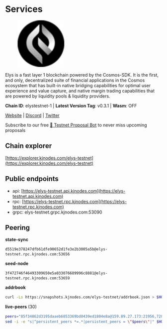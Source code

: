 # Services

<figure><img src="https://raw.githubusercontent.com/kj89/cosmos-images/main/logos/elys.png" width="150" alt=""><figcaption></figcaption></figure>

Elys is a fast layer 1 blockchain powered by the Cosmos-SDK.  It is the first, and only, decentralized suite of financial  applications in the Cosmos ecosystem that has built-in native  bridging capabilities for optimal user experience and value  capture, and native margin trading capabilities that are  powered by liquidity pools & liquidity providers.

**Chain ID**: elystestnet-1 | **Latest Version Tag**: v0.3.1 | **Wasm**: OFF

[Website](https://elys.network) | [Discord](https://discord.gg/R9Gr6Vh7vC) | [Twitter](https://twitter.com/elys_network)



Subscribe to our free [🤖 Testnet Proposal Bot](https://t.me/kjnodes_testnet_proposal_bot) to never miss upcoming proposals


## Chain explorer
[https://explorer.kjnodes.com/elys-testnet](https://explorer.kjnodes.com/elys-testnet)

## Public endpoints

* api: [https://elys-testnet.api.kjnodes.com](https://elys-testnet.api.kjnodes.com)
* rpc: [https://elys-testnet.rpc.kjnodes.com](https://elys-testnet.rpc.kjnodes.com)
* grpc: elys-testnet.grpc.kjnodes.com:53090

## Peering

**state-sync**

```text
d5519e378247dfb61dfe90652d1fe3e2b3005a5b@elys-testnet.rpc.kjnodes.com:53656
```

**seed-node**

```text
3f472746f46493309650e5a033076689996c8881@elys-testnet.rpc.kjnodes.com:53659
```

**addrbook**
```bash
curl -Ls https://snapshots.kjnodes.com/elys-testnet/addrbook.json > $HOME/.elys/config/addrbook.json
```

**live-peers** (30)
```bash
peers="85f34862d3195daaeb6853369bd0439ed1804e8a@159.89.27.173:21956,72830131de8c4d80cad5e69326d7dc570be4dcf8@65.109.28.226:17656,6564e7b61aa54b00768573694f3de160961e48d9@144.91.64.15:21956,39d8b813be07d183c449f814aa77be8e853ace34@185.193.17.78:21956,fed5ba77a69a4e75f44588f794999e9ca0c6b440@45.67.217.22:21956,db03e6915cad62b2646ae72566ed19074a7707b6@95.217.144.107:22056,3a69f577b14bb5e3829489881cc80841b785e092@116.203.129.0:26656,09bf7359f3d2b8ef05d328d89019204d6627f4a4@94.16.117.238:24656,3174bb06e87392c74ad65a80c42feed816366a84@68.183.210.88:21956,b06c8ad5bb82d577acd0060242e225980db88377@65.108.225.70:26656,bec0e32af9477ea6ea12f928a50bb7bbcdab05d9@161.97.167.196:38656,99c3868876955758b29aa52c26a4ad323054efeb@165.232.69.216:21956,42ec80cecb5fcda3d304d10b5302d824a3aeba5a@178.128.241.104:38656,587e0c84a487b2e0782e5d9b80ded838db9512b9@78.110.161.68:26656,a346d8325a9c3cd40e32236eb6de031d1a2d895e@95.217.107.96:26156,919929b0162de3c3a5a4b97d7971e043679912ea@65.108.72.253:38656,ab4068efcb0e1401ff1b08f9269fa88151a640c0@154.12.229.78:26656,04fe647234dc6f180783ded240ac4d023f5bfe55@170.64.174.128:21956,cdf9ae8529aa00e6e6703b28f3dcfdd37e07b27c@37.187.154.66:26656,ef5792644c527d083665d00d4e3cb98b316a060b@51.159.210.149:26656,79416b9dc2114b8246bf73aab6540bc55669a533@154.53.57.227:26656,3f30f68cb08e4dae5dd76c5ce77e6e1a15084346@212.95.51.215:56656,5c2a752c9b1952dbed075c56c600c3a79b58c395@178.211.139.77:27296,89c4d6fa66c4e4517742e564cd6ba1532496fd43@65.108.108.52:32656,78aa6b222ae1f619bef03a9d98cb958dfcccc3a8@46.4.5.45:22056,3dd9e0f4f106cba1fa12c74927dd9b2ff80d80ef@65.108.200.60:32656,d5519e378247dfb61dfe90652d1fe3e2b3005a5b@65.109.68.190:53656,e4b07652c318b08357e5796431982169789ce2c5@159.65.32.10:21956,1092d9a9508053d6936661ebc5708d0d8d360e3e@193.26.159.34:10656,ae7191b2b922c6a59456588c3a262df518b0d130@65.108.231.124:38656"
sed -i -e "s|^persistent_peers *=.*|persistent_peers = \"$peers\"|" $HOME/.elys/config/config.toml
```
